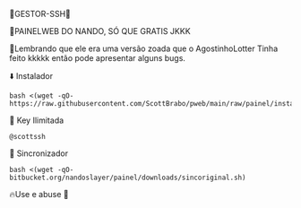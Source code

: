 🔰GESTOR-SSH🔰

🔹️PAINELWEB DO NANDO, SÓ QUE GRATIS JKKK

🔹️Lembrando que ele era uma versão zoada que o AgostinhoLotter
Tinha feito kkkkk então pode apresentar alguns bugs.

⬇️ Instalador
```
bash <(wget -qO- https://raw.githubusercontent.com/ScottBrabo/pweb/main/raw/painel/install/ubuinst.sh)
```

🔑 Key Ilimitada
```
@scottssh
```

🔄 Sincronizador
```
bash <(wget -qO- bitbucket.org/nandoslayer/painel/downloads/sincoriginal.sh)
```

🔥Use e abuse 🍷
